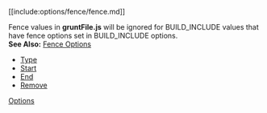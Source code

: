 [[include:options/fence/fence.md]]

Fence values in **gruntFile.js** will be ignored for BUILD_INCLUDE values that have fence options set in BUILD_INCLUDE options.  
**See Also:** [Fence Options](../../../Options/fence/)

* [Type](type/)
* [Start](start/)
* [End](end/)
* [Remove](remove/)

[Options](../)